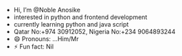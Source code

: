 - Hi, I’m @Noble Anosike
- interested in python and frontend development
- currently learning python and java script
- Qatar No:+974 30912052, Nigeria No:+234 9064893244
- 😄 Pronouns: ...Him/Mr
- ⚡ Fun fact: Nil

<!---
noblemrn112/noblemrn112 is a ✨ special ✨ repository because its `README.md` (this file) appears on your GitHub profile.
You can click the Preview link to take a look at your changes.
--->
